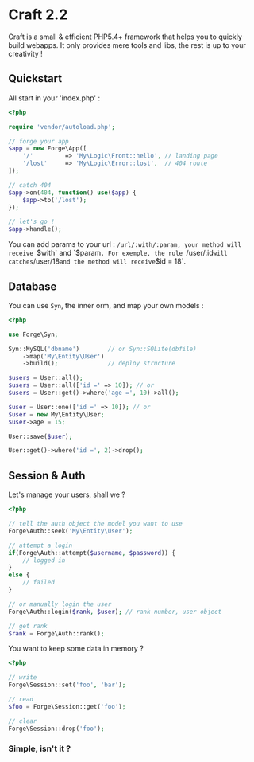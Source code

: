 # Craft 2.2

Craft is a small & efficient PHP5.4+ framework that helps you to quickly build webapps.
It only provides mere tools and libs, the rest is up to your creativity !


## Quickstart

All start in your 'index.php' :

```php
<?php

require 'vendor/autoload.php';

// forge your app
$app = new Forge\App([
    '/'         => 'My\Logic\Front::hello', // landing page
    '/lost'     => 'My\Logic\Error::lost',  // 404 route
]);

// catch 404
$app->on(404, function() use($app) {
    $app->to('/lost');
});

// let's go !
$app->handle();
```

You can add params to your url : `/url/:with/:param, your method will receive `$with` and `$param`.
For exemple, the rule `/user/:id` will catches `/user/18` and the method will receive `$id = 18`.


## Database

You can use `Syn`, the inner orm, and map your own models :

```php
<?php

use Forge\Syn;

Syn::MySQL('dbname')        // or Syn::SQLite(dbfile)
    ->map('My\Entity\User')
    ->build();              // deploy structure

$users = User::all();
$users = User::all(['id =' => 10]); // or
$users = User::get()->where('age =', 10)->all();

$user = User::one(['id =' => 10]); // or
$user = new My\Entity\User;
$user->age = 15;

User::save($user);

User::get()->where('id =', 2)->drop();
```

## Session & Auth

Let's manage your users, shall we ?

```php
<?php

// tell the auth object the model you want to use
Forge\Auth::seek('My\Entity\User');

// attempt a login
if(Forge\Auth::attempt($username, $password)) {
    // logged in
}
else {
    // failed
}

// or manually login the user
Forge\Auth::login($rank, $user); // rank number, user object

// get rank
$rank = Forge\Auth::rank();

```

You want to keep some data in memory ?

```php
<?php

// write
Forge\Session::set('foo', 'bar');

// read
$foo = Forge\Session::get('foo');

// clear
Forge\Session::drop('foo');
```

### Simple, isn't it ?